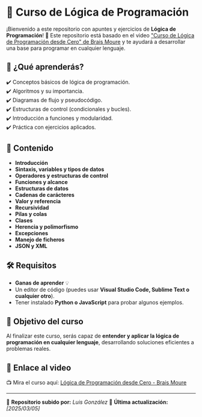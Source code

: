# 🧠 Curso de Lógica de Programación

¡Bienvenido a este repositorio con apuntes y ejercicios de **Lógica de Programación**! 🎯 Este repositorio está basado en el video ["Curso de Lógica de Programación desde Cero" de Brais Moure](https://www.youtube.com/watch?v=TdITcVD64zI) y te ayudará a desarrollar una base para programar en cualquier lenguaje.

## 📌 ¿Qué aprenderás?
✔️ Conceptos básicos de lógica de programación.  
✔️ Algoritmos y su importancia.  
✔️ Diagramas de flujo y pseudocódigo.  
✔️ Estructuras de control (condicionales y bucles).  
✔️ Introducción a funciones y modularidad.  
✔️ Práctica con ejercicios aplicados.  

## 📂 Contenido
* **Introducción**  
* **Sintaxis, variables y tipos de datos**  
* **Operadores y estructuras de control**  
* **Funciones y alcance**   
* **Estructuras de datos**  
* **Cadenas de carácteres**  
* **Valor y referencia**  
* **Recursividad**  
* **Pilas y colas**  
* **Clases**  
* **Herencia y polimorfismo**  
* **Excepciones**  
* **Manejo de ficheros**  
* **JSON y XML**  

## 🛠️ Requisitos
- **Ganas de aprender** 💡  
- Un editor de código (puedes usar **Visual Studio Code, Sublime Text o cualquier otro**).  
- Tener instalado **Python o JavaScript** para probar algunos ejemplos.  

## 🎯 Objetivo del curso
Al finalizar este curso, serás capaz de **entender y aplicar la lógica de programación en cualquier lenguaje**, desarrollando soluciones eficientes a problemas reales.

## 🔗 Enlace al video
📺 Mira el curso aquí: [Lógica de Programación desde Cero - Brais Moure](https://www.youtube.com/watch?v=TdITcVD64zI)

---
📌 **Repositorio subido por:** *Luis González*
📆 **Última actualización:** *[2025/03/05]*
